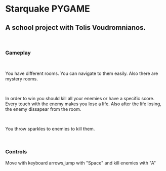 <h1>Starquake PYGAME</h1>
<h2>A school project with Tolis Voudromnianos.</h2>
<p><br></p>
<h3><strong>Gameplay</strong></h3>
<p><br></p>
<p>You have different rooms. You can navigate to them easily. Also there are mystery rooms.</p>
<p><br></p>
<p>In order to win you should kill all your enemies or have a specific score. Every touch with the enemy makes you lose a life. Also after the life losing, the enemy dissapear from the room.</p>
<p><br></p>
<p>You throw sparkles to enemies to kill them.</p>
<p><br></p>
<h3><strong>Controls</strong></h3>
<p>Move with keyboard arrows,jump with &quot;Space&quot; and kill enemies with &quot;A&quot;</p>
